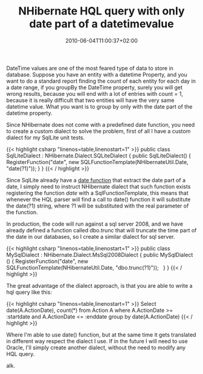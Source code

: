 ﻿---
title: "NHibernate HQL query with only date part of a datetimevalue"
description: ""
date: 2010-06-04T11:00:37+02:00
draft: false
tags: [Nhibernate]
categories: [Nhibernate]
---
DateTime values are one of the most feared type of data to store in database. Suppose you have an entity with a datetime Property, and you want to do a standard report finding the count of each entity for each day in a date range, if you groupBy the DateTime property, surely you will get wrong results, because you will end with a lot of entries with count = 1, because it is really difficult that two entities will have the very same datetime value. What you want is to group by only with the date part of the datetime property.

Since NHibernate does not come with a predefined date function, you need to create a custom dialect to solve the problem, first of all I have a custom dialect for my SqlLite unit tests.

{{< highlight csharp "linenos=table,linenostart=1" >}}
public class SqlLiteDialect : NHibernate.Dialect.SQLiteDialect
{
public SqlLiteDialect()
{
RegisterFunction("date", new SQLFunctionTemplate(NHibernateUtil.Date, "date(?1)"));
}
}
{{< / highlight >}}

Since SqlLite already have a [date function](http://www.sqlite.org/cvstrac/wiki?p=DateAndTimeFunctions) that extract the date part of a date, I simply need to instruct NHibernate dialect that such function exists registering the function *date* with a SqlFunctionTemplate, this means that whenever the HQL parser will find a call to date() function it will substitute the date(?1) string, where ?1 will be substituted with the real parameter of the function.

In production, the code will run against a sql server 2008, and we have already defined a function called dbo.trunc that will truncate the time part of the date in our databases, so I create a similar dialect for sql server.

{{< highlight csharp "linenos=table,linenostart=1" >}}
public class MySqlDialect : NHibernate.Dialect.MsSql2008Dialect
{
public MySqlDialect ()
{
RegisterFunction("date", new SQLFunctionTemplate(NHibernateUtil.Date, "dbo.trunc(?1)"));
 
}
}
{{< / highlight >}}

The great advantage of the dialect approach, is that you are able to write a hql query like this:

{{< highlight csharp "linenos=table,linenostart=1" >}}
Select date(A.ActionDate), count(*)
from Action A
where A.ActionDate >= :startdate and A.ActionDate <= :enddate
group by date(A.ActionDate)
{{< / highlight >}}

Where I'm able to use date() function, but at the same time it gets translated in different way respect the dialect I use. If in the future I will need to use Oracle, I'll simply create another dialect, without the need to modify any HQL query.

alk.
